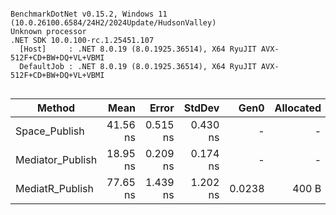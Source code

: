 ```

BenchmarkDotNet v0.15.2, Windows 11 (10.0.26100.6584/24H2/2024Update/HudsonValley)
Unknown processor
.NET SDK 10.0.100-rc.1.25451.107
  [Host]     : .NET 8.0.19 (8.0.1925.36514), X64 RyuJIT AVX-512F+CD+BW+DQ+VL+VBMI
  DefaultJob : .NET 8.0.19 (8.0.1925.36514), X64 RyuJIT AVX-512F+CD+BW+DQ+VL+VBMI


```
| Method           | Mean     | Error    | StdDev   | Gen0   | Allocated |
|----------------- |---------:|---------:|---------:|-------:|----------:|
| Space_Publish    | 41.56 ns | 0.515 ns | 0.430 ns |      - |         - |
| Mediator_Publish | 18.95 ns | 0.209 ns | 0.174 ns |      - |         - |
| MediatR_Publish  | 77.65 ns | 1.439 ns | 1.202 ns | 0.0238 |     400 B |
